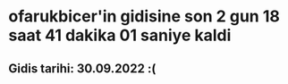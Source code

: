 # ofarukbicer'in gidisine son 2 gun 18 saat 41 dakika 01 saniye kaldi

## Gidis tarihi: 30.09.2022 :(